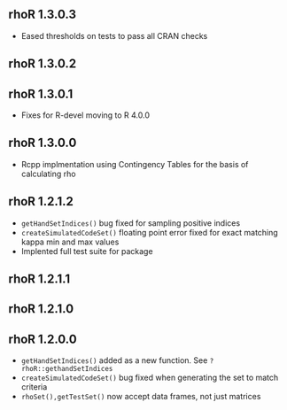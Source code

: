 ## rhoR 1.3.0.3
  * Eased thresholds on tests to pass all CRAN checks

## rhoR 1.3.0.2

## rhoR 1.3.0.1

* Fixes for R-devel moving to R 4.0.0

## rhoR 1.3.0.0
* Rcpp implmentation using Contingency Tables for the basis of calculating rho

## rhoR 1.2.1.2
* `getHandSetIndices()` bug fixed for sampling positive indices
* `createSimulatedCodeSet()` floating point error fixed for exact matching kappa min and max values
* Implented full test suite for package

## rhoR 1.2.1.1

## rhoR 1.2.1.0

## rhoR 1.2.0.0

* `getHandSetIndices()` added as a new function. See `?rhoR::gethandSetIndices`
* `createSimulatedCodeSet()` bug fixed when generating the set to match criteria
* `rhoSet(),getTestSet()` now accept data frames, not just matrices
